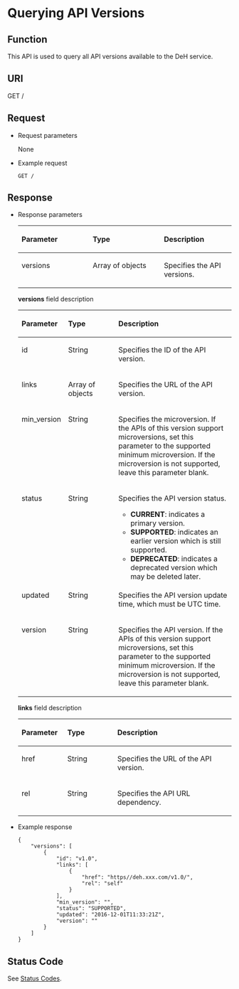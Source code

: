 # Querying API Versions<a name="EN-US_TOPIC_0133576326"></a>

## Function<a name="section54478915181842"></a>

This API is used to query all API versions available to the DeH service.

## URI<a name="section53791107181842"></a>

GET /

## Request<a name="section10595142262918"></a>

-   Request parameters

    None

-   Example request

    ```
    GET /
    ```


## Response<a name="section15015447489"></a>

-   Response parameters

    <a name="table2931457104815"></a>
    <table><thead align="left"><tr id="row1695125724813"><th class="cellrowborder" valign="top" width="33.33333333333333%" id="mcps1.1.4.1.1"><p id="p1297357184816"><a name="p1297357184816"></a><a name="p1297357184816"></a><strong id="b1629615953015"><a name="b1629615953015"></a><a name="b1629615953015"></a>Parameter</strong></p>
    </th>
    <th class="cellrowborder" valign="top" width="33.33333333333333%" id="mcps1.1.4.1.2"><p id="p298135714811"><a name="p298135714811"></a><a name="p298135714811"></a><strong id="b635631017303"><a name="b635631017303"></a><a name="b635631017303"></a>Type</strong></p>
    </th>
    <th class="cellrowborder" valign="top" width="33.33333333333333%" id="mcps1.1.4.1.3"><p id="p1299557164816"><a name="p1299557164816"></a><a name="p1299557164816"></a><strong id="b3311101123019"><a name="b3311101123019"></a><a name="b3311101123019"></a>Description</strong></p>
    </th>
    </tr>
    </thead>
    <tbody><tr id="row1010185711485"><td class="cellrowborder" valign="top" width="33.33333333333333%" headers="mcps1.1.4.1.1 "><p id="p1010316575488"><a name="p1010316575488"></a><a name="p1010316575488"></a>versions</p>
    </td>
    <td class="cellrowborder" valign="top" width="33.33333333333333%" headers="mcps1.1.4.1.2 "><p id="p1210417575480"><a name="p1210417575480"></a><a name="p1210417575480"></a>Array of objects</p>
    </td>
    <td class="cellrowborder" valign="top" width="33.33333333333333%" headers="mcps1.1.4.1.3 "><p id="p9104557124813"><a name="p9104557124813"></a><a name="p9104557124813"></a>Specifies the API versions.</p>
    </td>
    </tr>
    </tbody>
    </table>

    **versions**  field description

    <a name="table1430613366502"></a>
    <table><thead align="left"><tr id="row14310136175015"><th class="cellrowborder" valign="top" width="21.33%" id="mcps1.1.4.1.1"><p id="p1593982875118"><a name="p1593982875118"></a><a name="p1593982875118"></a><strong id="b473912151512"><a name="b473912151512"></a><a name="b473912151512"></a>Parameter</strong></p>
    </th>
    <th class="cellrowborder" valign="top" width="23.669999999999998%" id="mcps1.1.4.1.2"><p id="p6941172885114"><a name="p6941172885114"></a><a name="p6941172885114"></a><strong id="b9832124712114"><a name="b9832124712114"></a><a name="b9832124712114"></a>Type</strong></p>
    </th>
    <th class="cellrowborder" valign="top" width="55.00000000000001%" id="mcps1.1.4.1.3"><p id="p10941172814517"><a name="p10941172814517"></a><a name="p10941172814517"></a><strong id="b97931348016"><a name="b97931348016"></a><a name="b97931348016"></a>Description</strong></p>
    </th>
    </tr>
    </thead>
    <tbody><tr id="row1315163675017"><td class="cellrowborder" valign="top" width="21.33%" headers="mcps1.1.4.1.1 "><p id="p231663616504"><a name="p231663616504"></a><a name="p231663616504"></a>id</p>
    </td>
    <td class="cellrowborder" valign="top" width="23.669999999999998%" headers="mcps1.1.4.1.2 "><p id="p14318936195017"><a name="p14318936195017"></a><a name="p14318936195017"></a>String</p>
    </td>
    <td class="cellrowborder" valign="top" width="55.00000000000001%" headers="mcps1.1.4.1.3 "><p id="p3318103610504"><a name="p3318103610504"></a><a name="p3318103610504"></a>Specifies the ID of the API version.</p>
    </td>
    </tr>
    <tr id="row23205365509"><td class="cellrowborder" valign="top" width="21.33%" headers="mcps1.1.4.1.1 "><p id="p8321193615508"><a name="p8321193615508"></a><a name="p8321193615508"></a>links</p>
    </td>
    <td class="cellrowborder" valign="top" width="23.669999999999998%" headers="mcps1.1.4.1.2 "><p id="p132223615502"><a name="p132223615502"></a><a name="p132223615502"></a>Array of objects</p>
    </td>
    <td class="cellrowborder" valign="top" width="55.00000000000001%" headers="mcps1.1.4.1.3 "><p id="p1932333615506"><a name="p1932333615506"></a><a name="p1932333615506"></a>Specifies the URL of the API version.</p>
    </td>
    </tr>
    <tr id="row53251536115018"><td class="cellrowborder" valign="top" width="21.33%" headers="mcps1.1.4.1.1 "><p id="p032773635015"><a name="p032773635015"></a><a name="p032773635015"></a>min_version</p>
    </td>
    <td class="cellrowborder" valign="top" width="23.669999999999998%" headers="mcps1.1.4.1.2 "><p id="p6328133617506"><a name="p6328133617506"></a><a name="p6328133617506"></a>String</p>
    </td>
    <td class="cellrowborder" valign="top" width="55.00000000000001%" headers="mcps1.1.4.1.3 "><p id="p11330136195014"><a name="p11330136195014"></a><a name="p11330136195014"></a>Specifies the microversion. If the APIs of this version support microversions, set this parameter to the supported minimum microversion. If the microversion is not supported, leave this parameter blank.</p>
    </td>
    </tr>
    <tr id="row16334436165018"><td class="cellrowborder" valign="top" width="21.33%" headers="mcps1.1.4.1.1 "><p id="p033517368501"><a name="p033517368501"></a><a name="p033517368501"></a>status</p>
    </td>
    <td class="cellrowborder" valign="top" width="23.669999999999998%" headers="mcps1.1.4.1.2 "><p id="p123361336205019"><a name="p123361336205019"></a><a name="p123361336205019"></a>String</p>
    </td>
    <td class="cellrowborder" valign="top" width="55.00000000000001%" headers="mcps1.1.4.1.3 "><p id="p11337193613501"><a name="p11337193613501"></a><a name="p11337193613501"></a>Specifies the API version status.</p>
    <a name="ul183371236125014"></a><a name="ul183371236125014"></a><ul id="ul183371236125014"><li><strong id="b8750591114"><a name="b8750591114"></a><a name="b8750591114"></a>CURRENT</strong>: indicates a primary version.</li><li><strong id="b1362524131119"><a name="b1362524131119"></a><a name="b1362524131119"></a>SUPPORTED</strong>: indicates an earlier version which is still supported.</li><li><strong id="b183298371111"><a name="b183298371111"></a><a name="b183298371111"></a>DEPRECATED</strong>: indicates a deprecated version which may be deleted later.</li></ul>
    </td>
    </tr>
    <tr id="row113408369509"><td class="cellrowborder" valign="top" width="21.33%" headers="mcps1.1.4.1.1 "><p id="p19341193620501"><a name="p19341193620501"></a><a name="p19341193620501"></a>updated</p>
    </td>
    <td class="cellrowborder" valign="top" width="23.669999999999998%" headers="mcps1.1.4.1.2 "><p id="p234110368500"><a name="p234110368500"></a><a name="p234110368500"></a>String</p>
    </td>
    <td class="cellrowborder" valign="top" width="55.00000000000001%" headers="mcps1.1.4.1.3 "><p id="p5343173620508"><a name="p5343173620508"></a><a name="p5343173620508"></a>Specifies the API version update time, which must be UTC time.</p>
    </td>
    </tr>
    <tr id="row3345183625015"><td class="cellrowborder" valign="top" width="21.33%" headers="mcps1.1.4.1.1 "><p id="p10346183615509"><a name="p10346183615509"></a><a name="p10346183615509"></a>version</p>
    </td>
    <td class="cellrowborder" valign="top" width="23.669999999999998%" headers="mcps1.1.4.1.2 "><p id="p123461936195020"><a name="p123461936195020"></a><a name="p123461936195020"></a>String</p>
    </td>
    <td class="cellrowborder" valign="top" width="55.00000000000001%" headers="mcps1.1.4.1.3 "><p id="p73481636205010"><a name="p73481636205010"></a><a name="p73481636205010"></a>Specifies the API version. If the APIs of this version support microversions, set this parameter to the supported minimum microversion. If the microversion is not supported, leave this parameter blank.</p>
    </td>
    </tr>
    </tbody>
    </table>

    **links**  field description

    <a name="table8533213516"></a>
    <table><thead align="left"><tr id="row7536161155116"><th class="cellrowborder" valign="top" width="21.44%" id="mcps1.1.4.1.1"><p id="p08961831105119"><a name="p08961831105119"></a><a name="p08961831105119"></a><strong id="b4673742101513"><a name="b4673742101513"></a><a name="b4673742101513"></a>Parameter</strong></p>
    </th>
    <th class="cellrowborder" valign="top" width="23.43%" id="mcps1.1.4.1.2"><p id="p1189723195114"><a name="p1189723195114"></a><a name="p1189723195114"></a><strong id="b148671343191517"><a name="b148671343191517"></a><a name="b148671343191517"></a>Type</strong></p>
    </th>
    <th class="cellrowborder" valign="top" width="55.13%" id="mcps1.1.4.1.3"><p id="p3897183165115"><a name="p3897183165115"></a><a name="p3897183165115"></a><strong id="b484994441513"><a name="b484994441513"></a><a name="b484994441513"></a>Description</strong></p>
    </th>
    </tr>
    </thead>
    <tbody><tr id="row454313111517"><td class="cellrowborder" valign="top" width="21.44%" headers="mcps1.1.4.1.1 "><p id="p15544913512"><a name="p15544913512"></a><a name="p15544913512"></a>href</p>
    </td>
    <td class="cellrowborder" valign="top" width="23.43%" headers="mcps1.1.4.1.2 "><p id="p654531195120"><a name="p654531195120"></a><a name="p654531195120"></a>String</p>
    </td>
    <td class="cellrowborder" valign="top" width="55.13%" headers="mcps1.1.4.1.3 "><p id="p454810165112"><a name="p454810165112"></a><a name="p454810165112"></a>Specifies the URL of the API version.</p>
    </td>
    </tr>
    <tr id="row3548111155120"><td class="cellrowborder" valign="top" width="21.44%" headers="mcps1.1.4.1.1 "><p id="p205503185118"><a name="p205503185118"></a><a name="p205503185118"></a>rel</p>
    </td>
    <td class="cellrowborder" valign="top" width="23.43%" headers="mcps1.1.4.1.2 "><p id="p955281145112"><a name="p955281145112"></a><a name="p955281145112"></a>String</p>
    </td>
    <td class="cellrowborder" valign="top" width="55.13%" headers="mcps1.1.4.1.3 "><p id="p3554161155116"><a name="p3554161155116"></a><a name="p3554161155116"></a>Specifies the API URL dependency.</p>
    </td>
    </tr>
    </tbody>
    </table>

-   Example response

    ```
    {
        "versions": [
            {
                "id": "v1.0",
                "links": [
                    {
                        "href": "https//deh.xxx.com/v1.0/",
                        "rel": "self"
                    }
                ],
                "min_version": "",
                "status": "SUPPORTED",
                "updated": "2016-12-01T11:33:21Z",
                "version": ""
            }
        ]
    }
    ```


## Status Code<a name="section9992350"></a>

See  [Status Codes](status-codes.md).

